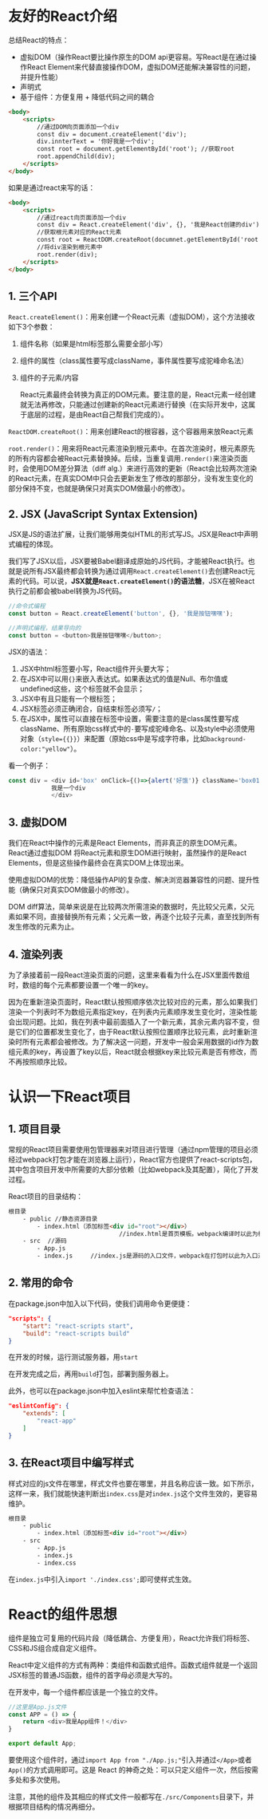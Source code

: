 # 友好的React介绍

总结React的特点：

- 虚拟DOM（操作React要比操作原生的DOM api更容易。写React是在通过操作React Element来代替直接操作DOM，虚拟DOM还能解决兼容性的问题，并提升性能）
- 声明式
- 基于组件：方便复用 + 降低代码之间的耦合

```html
<body>
    <scripts>
        //通过DOM向页面添加一个div
        const div = document.createElement('div');
        div.innterText = '你好我是一个div';
        const root = document.getElementById('root'); //获取root
        root.appendChild(div);
    </scripts>
</body>
```

如果是通过react来写的话：

```html
<body>
    <scripts>
        //通过react向页面添加一个div
        const div = React.createElement('div', {}, '我是React创建的div'); //创建一个React元素
        //获取根元素对应的React元素
        const root = ReactDOM.createRoot(documnet.getElementById('root'));
        //将div渲染到根元素中
        root.render(div);
    </scripts>
</body>
```

## 1. 三个API

`React.createElement()`：用来创建一个React元素（虚拟DOM），这个方法接收如下3个参数：

1. 组件名称（如果是html标签那么需要全部小写）

2. 组件的属性（class属性要写成className，事件属性要写成驼峰命名法）

3. 组件的子元素/内容

   React元素最终会转换为真正的DOM元素。要注意的是，React元素一经创建就无法再修改，只能通过创建新的React元素进行替换（在实际开发中，这属于底层的过程，是由React自己帮我们完成的）。

`ReactDOM.createRoot()`：用来创建React的根容器，这个容器用来放React元素

`root.render()`：用来将React元素渲染到根元素中。在首次渲染时，根元素原先的所有内容都会被React元素替换掉。后续，当重复调用`.render()`来渲染页面时，会使用DOM差分算法（diff alg.）来进行高效的更新（React会比较两次渲染的React元素，在真实DOM中只会去更新发生了修改的那部分，没有发生变化的部分保持不变，也就是确保只对真实DOM做最小的修改）。

## 2. JSX (JavaScript Syntax Extension)

JSX是JS的语法扩展，让我们能够用类似HTML的形式写JS。JSX是React中声明式编程的体现。

我们写了JSX以后，JSX要被Babel翻译成原始的JS代码，才能被React执行。也就是说所有JSX最终都会转换为通过调用`React.createElement()`去创建React元素的代码。可以说，**JSX就是`React.createElement()`的语法糖**，JSX在被React执行之前都会被babel转换为JS代码。

```javascript
//命令式编程
const button = React.createElement('button', {}, '我是按钮嘿嘿');

//声明式编程，结果导向的
const button = <button>我是按钮嘿嘿</button>;
```

JSX的语法：

1. JSX中html标签要小写，React组件开头要大写；
2. 在JSX中可以用`{}`来嵌入表达式。如果表达式的值是Null、布尔值或undefined这些，这个标签就不会显示；
3. JSX中有且只能有一个根标签；
4. JSX标签必须正确闭合，自结束标签必须写`/`；
5. 在JSX中，属性可以直接在标签中设置，需要注意的是class属性要写成className、所有原始css样式中的`-`要写成驼峰命名、以及style中必须使用对象（`style={{}}`）来配置（原始css中是写成字符串，比如`background-color:"yellow"`）。

看一个例子：

```javascript
const div = <div id='box' onClick={()=>{alert('好饿')} className='box01' style={{backgroundColor:"yellow"}}}
			我是一个div
            </div>
```

## 3. 虚拟DOM

我们在React中操作的元素是React Elements，而非真正的原生DOM元素。React通过虚拟DOM 将React元素和原生DOM进行映射，虽然操作的是React Elements，但是这些操作最终会在真实DOM上体现出来。

使用虚拟DOM的优势：降低操作API的复杂度、解决浏览器兼容性的问题、提升性能（确保只对真实DOM做最小的修改）。

DOM diff算法，简单来说是在比较两次所需渲染的数据时，先比较父元素，父元素如果不同，直接替换所有元素；父元素一致，再逐个比较子元素，直至找到所有发生修改的元素为止。

## 4. 渲染列表

为了承接着前一段React渲染页面的问题，这里来看看为什么在JSX里面传数组时，数组的每个元素都要设置一个唯一的key。

因为在重新渲染页面时，React默认按照顺序依次比较对应的元素，那么如果我们渲染一个列表时不为数组元素指定key，在列表内元素顺序发生变化时，渲染性能会出现问题。比如，我在列表中最前面插入了一个新元素，其余元素内容不变，但是它们的位置都发生变化了，由于React默认按照位置顺序比较元素，此时重新渲染时所有元素都会被修改。为了解决这一问题，开发中一般会采用数据的id作为数组元素的key，再设置了key以后，React就会根据key来比较元素是否有修改，而不再按照顺序比较。

# 认识一下React项目

## 1. 项目目录

常规的React项目需要使用包管理器来对项目进行管理（通过npm管理的项目必须经过webpack打包才能在浏览器上运行），React官方也提供了react-scripts包，其中包含项目开发中所需要的大部分依赖（比如webpack及其配置），简化了开发过程。

React项目的目录结构：

```html
根目录
	- public //静态资源目录
		- index.html（添加标签<div id="root"></div>）
                               //index.html是首页模板。webpack编译时以此为模板生成index.html
	- src  //源码
		- App.js
		- index.js     //index.js是源码的入口文件，webpack在打包时以此为入口对js进行编译，然后再关联到index.html里面
```

## 2. 常用的命令

在package.json中加入以下代码，使我们调用命令更便捷：

```json
"scripts": {
    "start": "react-scripts start",
    "build": "react-scripts build"
}
```

在开发的时候，运行测试服务器，用`start`

在开发完成之后，再用`build`打包，部署到服务器上。

此外，也可以在package.json中加入eslint来帮忙检查语法：

```json
"eslintConfig": {
    "extends": [
        "react-app"
    ]
}
```

## 3. 在React项目中编写样式

样式对应的js文件在哪里，样式文件也要在哪里，并且名称应该一致。如下所示，这样一来，我们就能快速判断出`index.css`是对`index.js`这个文件生效的，更容易维护。

```html
根目录
	- public
		- index.html（添加标签<div id="root"></div>）
	- src  
		- App.js
		- index.js     
		- index.css
```

在`index.js`中引入`import './index.css';`即可使样式生效。

# React的组件思想

组件是独立可复用的代码片段（降低耦合、方便复用），React允许我们将标签、CSS和JS组合成自定义组件。

React中定义组件的方式有两种：类组件和函数式组件。函数式组件就是一个返回JSX标签的普通JS函数，组件的首字母必须是大写的。

在开发中，每一个组件都应该是一个独立的文件。

```javascript
//这里是App.js文件
const APP = () => {
    return <div>我是App组件！</div>
}

export default App;
```

要使用这个组件时，通过`import App from "./App.js;"`引入并通过`</App>`或者`App()`的方式调用即可。这是 React 的神奇之处：可以只定义组件一次，然后按需多处和多次使用。

注意，其他的组件及其相应的样式文件一般都写在`./src/Components`目录下，并根据项目结构的情况再细分。












































